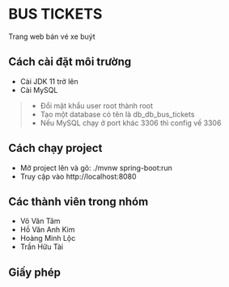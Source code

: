 # BUS TICKETS

Trang web bán vé xe buýt

## Cách cài đặt môi trường

- Cài JDK 11 trở lên
- Cài MySQL
>
> - Đổi mật khẩu user root thành root
> - Tạo một database có tên là db_db_bus_tickets
> - Nếu MySQL chạy ở port khác 3306 thì config về 3306
>

## Cách chạy project

- Mở project lên và gõ: ./mvnw spring-boot:run
- Truy cập vào http://localhost:8080
## Các thành viên trong nhóm
- Võ Văn Tâm
- Hồ Văn Anh Kim
- Hoàng Minh Lộc
- Trần Hữu Tài

## Giấy phép
